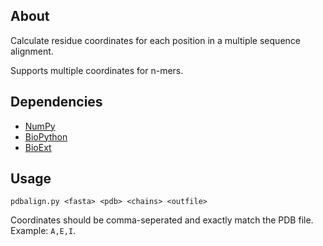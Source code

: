 About
-----

Calculate residue coordinates for each position in a multiple sequence
alignment.

Supports multiple coordinates for n-mers.


Dependencies
------------
- [NumPy](<http://www.numpy.org/>)
- [BioPython](<http://biopython.org/wiki/Biopython>)
- [BioExt](<https://github.com/nlhepler/bioext>)


Usage
-----

`pdbalign.py <fasta> <pdb> <chains> <outfile>`

Coordinates should be comma-seperated and exactly match the PDB
file. Example: `A,E,I`.
